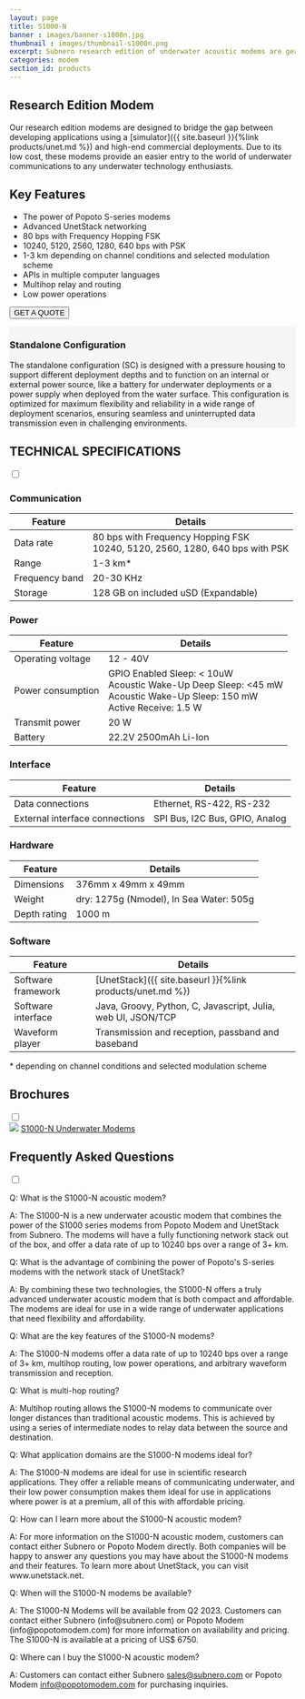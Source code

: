 ```yaml
---
layout: page
title: S1000-N
banner : images/banner-s1000n.jpg
thumbnail : images/thumbnail-s1000n.png
excerpt: Subnero research edition of underwater acoustic modems are geared towards academic researchers and underwater technology enthusiasts.
categories: modem
section_id: products
---
```


## Research Edition Modem

Our research edition modems are designed to bridge the gap between developing applications using a [simulator]({{ site.baseurl }}{%link products/unet.md %}) and high-end commercial deployments. Due to its low cost, these modems provide an easier entry to the world of underwater communications to any underwater technology enthusiasts.

## Key Features

- The power of Popoto S-series modems
- Advanced UnetStack networking
- 80 bps with Frequency Hopping FSK
- 10240, 5120, 2560, 1280, 640 bps with PSK
- 1-3 km depending on channel conditions and selected modulation scheme
- APIs in multiple computer languages
- Multihop relay and routing
- Low power operations

<a href="mailto:sales@subnero.com"><button type="button">GET A QUOTE</button></a>

<div class='full' style='background: #f5f5f5'>

  <div class ='media product' >
    <img class = "align-self-start mr-3" alt="" src="{{site.baseurl}}/images/boxart-s1000n.png"/>
    <div class='media-body product product-content'>
    <h3 style="text-transform: none;" id="surface">Standalone Configuration</h3>
        <p>The standalone configuration (SC) is designed with a pressure housing to support different deployment depths and to function on an internal or external power source, like a battery for underwater deployments or a power supply when deployed from the water surface. This configuration is optimized for maximum flexibility and reliability in a wide range of deployment scenarios, ensuring seamless and uninterrupted data transmission even in challenging environments.</p>
    </div>
  </div>
</div>

<div class='two spacing'></div>

<div class='wrap-collapsible'>
<h2 style="text-transform: none;" id="r_techspec">TECHNICAL SPECIFICATIONS</h2>
<input id ='tech-specs' class='toggle' type='checkbox'>
<label class='lbl-toggle' for='tech-specs'></label>
<div class='collapsible-content' markdown="1">

### Communication

| Feature                                | Details                                   |
| -------------------------------------- | ----------------------------------------- |
| Data rate                              | 80 bps with Frequency Hopping FSK<br>10240, 5120, 2560, 1280, 640 bps with PSK|
| Range                                  | 1-3 km\*                                  |
| Frequency band                         | 20-30 KHz                                 |
| Storage                                | 128 GB on included uSD (Expandable)       |

### Power

| Feature                                | Details                                   |
| -------------------------------------- | ----------------------------------------- |
| Operating voltage                      | 12 - 40V|
| Power consumption                      | GPIO Enabled Sleep: < 10uW<br>Acoustic Wake-Up Deep Sleep: <45 mW<br>Acoustic Wake-Up Sleep: 150 mW<br>Active Receive: 1.5 W|
| Transmit power                         | 20 W                                      |
| Battery                                | 22.2V 2500mAh Li-Ion                      |

### Interface

| Feature                                | Details                                   |
| -------------------------------------- | ----------------------------------------- |
| Data connections                       | Ethernet, RS-422, RS-232                  |
| External interface connections         | SPI Bus, I2C Bus, GPIO, Analog            |

### Hardware

| Feature                                | Details                                   |
| -------------------------------------- | ----------------------------------------- |
| Dimensions                             | 376mm x 49mm x 49mm                       |
| Weight                                 | dry: 1275g (Nmodel), In Sea Water: 505g   |
| Depth rating                           | 1000 m                                    |

### Software

| Feature                                | Details                                   |
| -------------------------------------- | ----------------------------------------- |
| Software framework                     | [UnetStack]({{ site.baseurl }}{%link products/unet.md %})|
| Software interface                     | Java, Groovy, Python, C, Javascript, Julia, web UI, JSON/TCP|
| Waveform player                        | Transmission and reception, passband and baseband |

\* depending on channel conditions and selected modulation scheme

</div>
</div>

<div class='wrap-collapsible'>
  <h2>Brochures</h2>
  <input id ='compatibility' class='toggle' type='checkbox'>
  <label class='lbl-toggle' for='compatibility'></label>
  <div class='collapsible-content'>
    <div class="brochure-container">
      <a href="{{site.baseurl}}/brochures/S1000-N.pdf" target="_blank"><img class="brochure-thumb" src="{{site.baseurl}}/brochures/s1000n.jpg"></a>
      <a href="{{site.baseurl}}/brochures/S1000-N.pdf" target="_blank">S1000-N Underwater Modems</a>
    </div>
  </div>
</div>

<div class='wrap-collapsible'>
  <h2>Frequently Asked Questions</h2>
  <input id ='useful-links' class='toggle' type='checkbox'>
  <label class='lbl-toggle' for='useful-links'></label>
  <div class='collapsible-content'>
    <p><span class='orange'>Q: What is the S1000-N acoustic modem?</span></p>
    <p>A: The S1000-N is a new underwater acoustic modem that combines the power of the S1000 series modems from Popoto Modem and UnetStack from Subnero. The modems will have a fully functioning network stack out of the box, and offer a data rate of up to 10240 bps over a range of 3+ km.</p>
    <p><span class='orange'>Q: What is the advantage of combining the power of Popoto's S-series modems with the network stack of UnetStack?</span></p>
    <p>A: By combining these two technologies, the S1000-N offers a truly advanced underwater acoustic modem that is both compact and affordable. The modems are ideal for use in a wide range of underwater applications that need flexibility and affordability.</p>
    <p><span class='orange'>Q: What are the key features of the S1000-N modems?</span></p>
    <p>A: The S1000-N modems offer a data rate of up to 10240 bps over a range of 3+ km, multihop routing, low power operations, and arbitrary waveform transmission and reception.</p>
    <p><span class='orange'>Q: What is multi-hop routing?</span></p>
    <p>A: Multihop routing allows the S1000-N modems to communicate over longer distances than traditional acoustic modems. This is achieved by using a series of intermediate nodes to relay data between the source and destination.</p>
    <p><span class='orange'>Q: What application domains are the S1000-N modems ideal for?</span></p>
    <p>A: The S1000-N modems are ideal for use in scientific research applications. They offer a reliable means of communicating underwater, and their low power consumption makes them ideal for use in applications where power is at a premium, all of this with affordable pricing.</p>
    <p><span class='orange'>Q: How can I learn more about the S1000-N acoustic modem?</span></p>
    <p>A: For more information on the S1000-N acoustic modem, customers can contact either Subnero or Popoto Modem directly. Both companies will be happy to answer any questions you may have about the S1000-N modems and their features. To learn more about UnetStack, you can visit www.unetstack.net.</p>
    <p><span class='orange'>Q: When will the S1000-N modems be available?</span></p>
    <p>A: The S1000-N Modems will be available from Q2 2023. Customers can contact either Subnero (info@subnero.com) or Popoto Modem (info@popotomodem.com) for more information on availability and pricing. The S1000-N is available at a pricing of US$ 6750.</p>
    <p><span class='orange'>Q: Where can I buy the S1000-N acoustic modem?</span></p>
    <p>A: Customers can contact either Subnero <a href="mailto:sales@subnero.com">sales@subnero.com</a> or Popoto Modem <a href="mailto:info@popotomodem.com">info@popotomodem.com</a> for purchasing inquiries.</p>

  </div>
</div>

